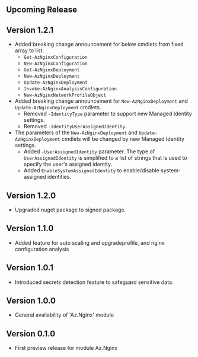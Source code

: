 <!--
    Please leave this section at the top of the change log.

    Changes for the upcoming release should go under the section titled "Upcoming Release", and should adhere to the following format:

    ## Upcoming Release
    * Overview of change #1
        - Additional information about change #1
    * Overview of change #2
        - Additional information about change #2
        - Additional information about change #2
    * Overview of change #3
    * Overview of change #4
        - Additional information about change #4

    ## YYYY.MM.DD - Version X.Y.Z (Previous Release)
    * Overview of change #1
        - Additional information about change #1
-->
## Upcoming Release

## Version 1.2.1
* Added breaking change announcement for below cmdlets from fixed array to list.
  - `Get-AzNginxConfiguration`
  - `New-AzNginxConfiguration`
  - `Get-AzNginxDeployment`
  - `New-AzNginxDeployment`
  - `Update-AzNginxDeployment`
  - `Invoke-AzNginxAnalysisConfiguration`
  - `New-AzNginxNetworkProfileObject`
* Added breaking change announcement for `New-AzNginxDeployment` and `Update-AzNginxDeployment` cmdlets.
    - Removed `-IdentityType` parameter to support new Managed Identity settings.
    - Removed `-IdentityUserAssignedIdentity`.
* The parameters of the `New-AzNginxDeployment` and `Update-AzNginxDeployment` cmdlets will be changed by new Managed Identity settings.
    - Added `-UserAssignedIdentity` parameter. The type of `UserAssignedIdentity` is simplified to a list of strings that is used to specify the user's assigned identity.
    - Added `EnableSystemAssignedIdentity` to enable/disable system-assigned identities.

## Version 1.2.0
* Upgraded nuget package to signed package.

## Version 1.1.0
* Added feature for auto scaling and upgradeprofile, and nginx configuration analysis

## Version 1.0.1
* Introduced secrets detection feature to safeguard sensitive data.

## Version 1.0.0
* General availability of 'Az.Nginx' module

## Version 0.1.0
* First preview release for module Az.Nginx
